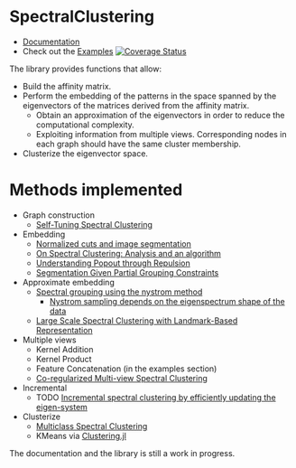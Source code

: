 # SpectralClustering

- [Documentation](https://lucianolorenti.github.io/SpectralClustering.jl/latest)
- Check out the [Examples](https://lucianolorenti.github.io/SpectralClustering.jl/latest/notebooks/Index.html)
[![Coverage Status](https://coveralls.io/repos/github/lucianolorenti/SpectralClustering.jl/badge.svg?branch=master)](https://coveralls.io/github/lucianolorenti/SpectralClustering.jl?branch=master)

The library provides functions that allow:
* Build the affinity matrix.
* Perform the embedding of the patterns in the space spanned by the eigenvectors of the matrices derived from the affinity matrix.
    * Obtain an approximation of the eigenvectors in order to reduce the computational complexity.
    * Exploiting information from multiple views. Corresponding nodes in each graph should have the same cluster membership.
* Clusterize the eigenvector space.

# Methods implemented

* Graph construction
  * [Self-Tuning Spectral Clustering](https://papers.nips.cc/paper/2619-self-tuning-spectral-clustering.pdf)
* Embedding
  * [Normalized cuts and image segmentation](https://people.eecs.berkeley.edu/~malik/papers/SM-ncut.pdf)
  * [On Spectral Clustering: Analysis and an algorithm](https://papers.nips.cc/paper/2092-on-spectral-clustering-analysis-and-an-algorithm.pdf)
  * [Understanding Popout through Repulsion](https://pdfs.semanticscholar.org/019c/099ab01902416a625a9d18a36e61b88f5a3d.pdf)
  * [Segmentation Given Partial Grouping Constraints](http://www.cs.cmu.edu/~xingyu/papers/yu_bias.pdf)
* Approximate embedding
  * [Spectral grouping using the nystrom method](https://people.eecs.berkeley.edu/~malik/papers/FBCM-nystrom.pdf)
     * [Nystrom sampling depends on the eigenspectrum shape of the data](https://openreview.net/pdf?id=HJZvjvJPf)
  * [Large Scale Spectral Clustering
with Landmark-Based Representation](http://citeseerx.ist.psu.edu/viewdoc/download?doi=10.1.1.365.6933&rep=rep1&type=pdf)
* Multiple views
  * Kernel Addition
  * Kernel Product
  * Feature Concatenation (in the examples section)
  * [Co-regularized Multi-view Spectral Clustering](https://papers.nips.cc/paper/4360-co-regularized-multi-view-spectral-clustering.pdf)
* Incremental
  * TODO [Incremental spectral clustering by efficiently updating the eigen-system](https://www.sciencedirect.com/science/article/pii/S0031320309002209/pdfft?md5=dc50ecba5ab9ab23ea239ef89244800a&pid=1-s2.0-S0031320309002209-main.pdf)
* Clusterize
  * [Multiclass Spectral Clustering](http://www.public.asu.edu/~jye02/CLASSES/Spring-2007/Papers/PAPERS/295_yu_s.pdf)
  * KMeans via [Clustering.jl](https://github.com/JuliaStats/Clustering.jl)

The documentation and the library is still a work in progress.
